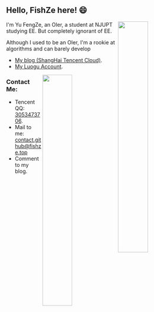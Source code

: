 ## Hello, FishZe here! 😄

<img style="width: 40%" align="right" src="https://github-readme-stats.vercel.app/api?username=FishZe&theme=dark&show_icons=true" />

I'm Yu FengZe, an OIer, a student at NJUPT studying EE. But completely ignorant of EE.

Although I used to be an OIer, I'm a rookie at algorithms and can barely develop

- [My blog  (ShangHai Tencent Cloud)](https://blog.fishze.com).
- [My Luogu Account](https://www.luogu.com.cn/user/242606).

<img style="width: 40%" align="right" src="https://github-readme-stats.vercel.app/api/top-langs/?username=FishZe&layout=compact&theme=dark" />

### Contact Me:

- Tencent QQ: [3053473706](http://wpa.qq.com/msgrd?v=3&uin=3053473706&site=qq&menu=yes).
- Mail to me: [contact.github@fishze.top](mailto:contact.github@fishze.top)
- Comment to my blog.
